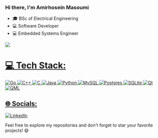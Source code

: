 ### Hi there, I'm Amirhosein Masoumi
- 🎓 BSc of Electrical Engineering
- 💻 Software Developer
- 💻 Embedded Systems Engineer

<a href="https://github.com/AmirhoseinMasoumi">
  <img align="center" src="https://github-readme-stats.vercel.app/api/top-langs/?

![](https://github-readme-stats.vercel.app/api?username=AmirhoseinMasoumi&theme=prussian&hide_border=true&text_color=ffffff&include_all_commits=true&count_private=true)


# 💻 Tech Stack:
![Go](https://img.shields.io/badge/go-%2300599C.svg?style=for-the-badge) ![C++](https://img.shields.io/badge/c++-%2300599C.svg?style=for-the-badge&logo=c%2B%2B&logoColor=white) ![C](https://img.shields.io/badge/c-%2300599C.svg?style=for-the-badge&logo=c&logoColor=white) ![Java](https://img.shields.io/badge/java-%23ED8B00.svg?style=for-the-badge&logo=java&logoColor=white) ![Python](https://img.shields.io/badge/python-3670A0?style=for-the-badge&logo=python&logoColor=ffdd54)  ![MySQL](https://img.shields.io/badge/mysql-%2300f.svg?style=for-the-badge&logo=mysql&logoColor=white) ![Postgres](https://img.shields.io/badge/postgres-%23316192.svg?style=for-the-badge&logo=postgresql&logoColor=white) ![SQLite](https://img.shields.io/badge/sqlite-%2307405e.svg?style=for-the-badge&logo=sqlite&logoColor=white) ![Qt](https://img.shields.io/badge/qt-%2307405e.svg?style=for-the-badge) ![QML](https://img.shields.io/badge/qml-%2307405e.svg?style=for-the-badge) 


## 🌐 Socials:
[![LinkedIn](https://img.shields.io/badge/LinkedIn-%230077B5.svg?logo=linkedin&logoColor=white)](https://linkedin.com/in/amirhosein-masoumi-94204a1b9/)  

Feel free to explore my repositories and don't forget to star your favorite projects! 😄
